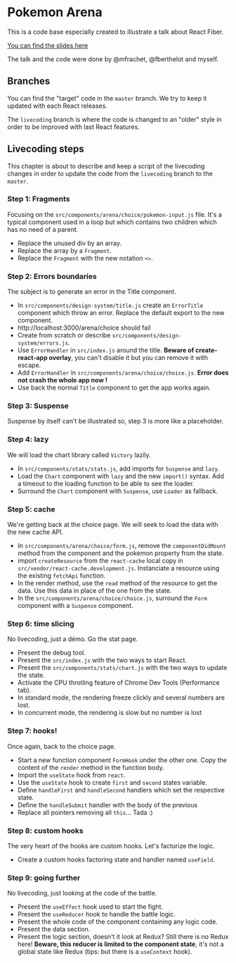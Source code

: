 # Pokemon Arena

This is a code base especially created to illustrate a talk about React Fiber.

[You can find the slides here](https://docs.google.com/presentation/d/e/2PACX-1vSFFd9b-Z8moHPtRaB1dWZWRIXpc3RYsBsZpYBxvYm7xoyBxe62D-ZXSyR-tssLZkqx9WIaFtk57q97/pub?start=false&loop=false&delayms=3000)

The talk and the code were done by @mfrachet, @fberthelot and myself.

## Branches

You can find the "target" code in the `master` branch. We try to keep it updated with each React releases.

The `livecoding` branch is where the code is changed to an "older" style in order to be improved with last React features.

## Livecoding steps

This chapter is about to describe and keep a script of the livecoding changes in order to update the code from the `livecoding` branch to the `master`.

### Step 1: Fragments

Focusing on the `src/components/arena/choice/pokemon-input.js` file. It's a typical component used in a loop but which contains two children which has no need of a parent.

- Replace the unused div by an array.
- Replace the array by a `Fragment`.
- Replace the `Fragment` with the new notation `<>`.

### Step 2: Errors boundaries

The subject is to generate an error in the Title component.

- In `src/components/design-system/title.js` create an `ErrorTitle` component which throw an error. Replace the default export to the new component.
- http://localhost:3000/arena/choice should fail
- Create from scratch or describe `src/components/design-system/errors.js`.
- Use `ErrorHandler` in `src/index.js` around the title. **Beware of create-react-app overlay**, you can't disable it but you can remove it with escape.
- Add `ErrorHandler` in `src/components/arena/choice/choice.js`. **Error does not crash the whole app now !**
- Use back the normal `Title` component to get the app works again.

### Step 3: Suspense

Suspense by itself can't be illustrated so, step 3 is more like a placeholder.

### Step 4: lazy

We will load the chart library called `Victory` lazily.

- In `src/components/stats/stats.js`, add imports for `Suspense` and `lazy`.
- Load the `Chart` component with `lazy` and the new `import()` syntax. Add a timeout to the loading function to be able to see the loader.
- Surround the `Chart` component with `Suspense`, use `Loader` as fallback.

### Step 5: cache

We're getting back at the choice page. We will seek to load the data with the new cache API.

- In `src/components/arena/choice/form.js`, remove the `componentDidMount` method from the component and the pokemon property from the state.
- import `createResource` from the `react-cache` local copy in `src/vendor/react-cache.development.js`. Instanciate a resource using the existing `fetchApi` function.
- In the render method, use the `read` method of the resource to get the data. Use this data in place of the one from the state.
- In the `src/components/arena/choice/choice.js`, surround the `Form` component with a `Suspense` component.

### Step 6: time slicing

No livecoding, just a démo. Go the stat page.

- Present the debug tool.
- Present the `src/index.js` with the two ways to start React.
- Present the `src/components/stats/chart.js` with the two ways to update the state.
- Activate the CPU throtling feature of Chrome Dev Tools (Performance tab).
- In standard mode, the rendering freeze clickly and several numbers are lost.
- In concurrent mode, the rendering is slow but no number is lost

### Step 7: hooks!

Once again, back to the choice page.

- Start a new function component `FormHook` under the other one. Copy the content of the `render` method in the function body.
- Import the `useState` hook from `react`.
- Use the `useState` hook to create `first` and `second` states variable.
- Define `handleFirst` and `handleSecond` handlers which set the respective state.
- Define the `handleSubmit` handler with the body of the previous
- Replace all pointers removing all `this`... Tada :)

### Step 8: custom hooks

The very heart of the hooks are custom hooks. Let's factorize the logic.

- Create a custom hooks factoring state and handler named `useField`.

### Step 9: going further

No livecoding, just looking at the code of the battle.

- Present the `useEffect` hook used to start the fight.
- Present the `useReducer` hook to handle the battle logic.
- Present the whole code of the component containing any logic code.
- Present the data section.
- Present the logic section, doesn't it look at Redux? Still there is no Redux here! **Beware, this reducer is limited to the component state**, it's not a global state like Redux (tips: but there is a `useContext` hook).
